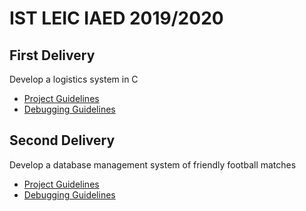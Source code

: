# IST LEIC IAED 2019/2020

## First Delivery
Develop a logistics system in C
* [Project Guidelines](https://github.com/mafaldacf/IST-IAED/blob/main/proj1/proj1_guidelines.md)
* [Debugging Guidelines](https://github.com/mafaldacf/IST-IAED/blob/main/proj1/proj1_debugging_guidelines.md)

## Second Delivery
Develop a database management system of friendly football matches
* [Project Guidelines](https://github.com/mafaldacf/IST-IAED/blob/main/proj2/proj2_guidelines.md)
* [Debugging Guidelines](https://github.com/mafaldacf/IST-IAED/blob/main/proj2/proj2_debugging_guidelines.md)
